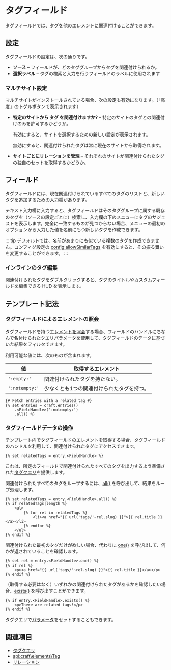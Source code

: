 # タグフィールド

タグフィールドでは、[タグ](tags.md)を他のエレメントに関連付けることができます。

## 設定

タグフィールドの設定は、次の通りです。

- **ソース** – フィールドが、どのタググループからタグを関連付けられるか。
- **選択ラベル** – タグの検索と入力を行うフィールドのラベルに使用されます

### マルチサイト設定

マルチサイトがインストールされている場合、次の設定も有効になります。（「高度」のトグルボタンで表示されます）

- **特定のサイトから タグ を関連付けますか?** – 特定のサイトのタグとの関連付けのみを許可するかどうか。

  有効にすると、サイトを選択するための新しい設定が表示されます。

  無効にすると、関連付けられたタグは常に現在のサイトから取得されます。

- **サイトごとにリレーションを管理** – それぞれのサイトが関連付けられたタグの独自のセットを取得するかどうか。

## フィールド

タグフィールドには、現在関連付けられているすべてのタグのリストと、新しいタグを追加するための入力欄があります。

テキスト入力欄に入力すると、タグフィールドはそのタググループに属する既存のタグを（ソースの設定ごとに）検索し、入力欄の下のメニューにタグのサジェストを表示します。完全に一致するものが見つからない場合、メニューの最初のオプションから入力した値を名前にもつ新しいタグを作成できます。

::: tip
デフォルトでは、名前があまりにも似ている複数のタグを作成できません。コンフィグ設定の <config:allowSimilarTags> を有効にすると、その振る舞いを変更することができます。
:::

### インラインのタグ編集

関連付けられたタグをダブルクリックすると、タグのタイトルやカスタムフィールドを編集できる HUD を表示します。

## テンプレート記法

### タグフィールドによるエレメントの照会

タグフィールドを持つ[エレメントを照会](dev/element-queries/README.md)する場合、フィールドのハンドルにちなんで名付けられたクエリパラメータを使用して、タグフィールドのデータに基づいた結果をフィルタできます。

利用可能な値には、次のものが含まれます。

| 値              | 取得するエレメント             |
| -------------- | --------------------- |
| `':empty:'`    | 関連付けられたタグを持たない。       |
| `':notempty:'` | 少なくとも1つの関連付けられたタグを持つ。 |

```twig
{# Fetch entries with a related tag #}
{% set entries = craft.entries()
    .<FieldHandle>(':notempty:')
    .all() %}
```

### タグフィールドデータの操作

テンプレート内でタグフィールドのエレメントを取得する場合、タグフィールドのハンドルを利用して、関連付けられたタグにアクセスできます。

```twig
{% set relatedTags = entry.<FieldHandle> %}
```

これは、所定のフィールドで関連付けられたすべてのタグを出力するよう準備された[タグクエリ](dev/element-queries/tag-queries.md)を提供します。

関連付けられたすべてのタグをループするには、[all()](api:craft\db\Query::all()) を呼び出して、結果をループ処理します。

```twig
{% set relatedTags = entry.<FieldHandle>.all() %}
{% if relatedTags|length %}
    <ul>
        {% for rel in relatedTags %}
            <li><a href="{{ url('tags/'~rel.slug) }}">{{ rel.title }}</a></li>
        {% endfor %}
    </ul>
{% endif %}
```

関連付けられた最初のタグだけが欲しい場合、代わりに [one()](api:craft\db\Query::one()) を呼び出して、何かが返されていることを確認します。

```twig
{% set rel = entry.<FieldHandle>.one() %}
{% if rel %}
    <p><a href="{{ url('tags/'~rel.slug) }}">{{ rel.title }}</a></p>
{% endif %}
```

（取得する必要はなく）いずれかの関連付けられたタグがあるかを確認したい場合、[exists()](api:craft\db\Query::exists()) を呼び出すことができます。

```twig
{% if entry.<FieldHandle>.exists() %}
    <p>There are related tags!</p>
{% endif %}
```

タグクエリで[パラメータ](dev/element-queries/tag-queries.md#parameters)をセットすることもできます。

## 関連項目

* [タグクエリ](dev/element-queries/tag-queries.md)
* <api:craft\elements\Tag>
* [リレーション](relations.md)
